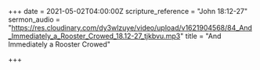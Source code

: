 +++
date = 2021-05-02T04:00:00Z
scripture_reference = "John 18:12-27"
sermon_audio = "https://res.cloudinary.com/dy3wlzuye/video/upload/v1621904568/84_And_Immediately_a_Rooster_Crowed_18.12-27_tjkbvu.mp3"
title = "And Immediately a Rooster Crowed"

+++
